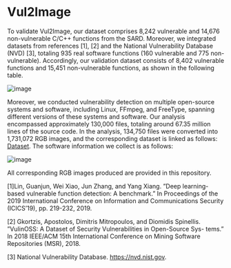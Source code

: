 # Vul2Image
To validate Vul2Image, our dataset
comprises 8,242 vulnerable and 14,676 non-vulnerable C/C++
functions from the SARD. Moreover, we integrated datasets
from references [1], [2] and the National Vulnerability
Database (NVD) [3], totaling 935 real software functions
(160 vulnerable and 775 non-vulnerable). Accordingly, our
validation dataset consists of 8,402 vulnerable functions and
15,451 non-vulnerable functions, as shown in the following table.

![image](https://github.com/KLSEHB/Vul2image/assets/142284636/6706174a-5b1f-41e8-afd3-75e26f89e61f)

Moreover, we conducted vulnerability detection on multiple 
open-source systems and software, including Linux, FFmpeg,
and FreeType, spanning different versions of these systems and
software. Our analysis encompassed approximately 130,000
files, totaling around 67.35 million lines of the source code. In
the analysis, 134,750 files were converted into 1,731,072 RGB
images, and the corresponding dataset is linked as follows: [Dataset](https://pan.baidu.com/s/1_gMgkMhjs_xO1OiN_s8JVA?pwd=26ou). The software information we collect is as follows:

![image](https://github.com/KLSEHB/Vul2image/assets/142284636/2cba528c-930a-46ab-b22c-13fe058de843)

All corresponding RGB images produced are provided in this repository.

[1]Lin, Guanjun, Wei Xiao, Jun Zhang, and Yang Xiang. ”Deep learning-
based vulnerable function detection: A benchmark.” In Proceedings of
the 2019 International Conference on Information and Communications
Security (ICICS’19), pp. 219-232, 2019.

[2] Gkortzis, Apostolos, Dimitris Mitropoulos, and Diomidis Spinellis.
”VulinOSS: A Dataset of Security Vulnerabilities in Open-Source Sys-
tems.” In 2018 IEEE/ACM 15th International Conference on Mining
Software Repositories (MSR), 2018.

[3] National Vulnerability Database. https://nvd.nist.gov.
